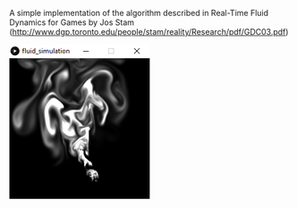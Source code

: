 A simple implementation of the algorithm described in Real-Time Fluid Dynamics for Games by Jos Stam (http://www.dgp.toronto.edu/people/stam/reality/Research/pdf/GDC03.pdf)

![Screenhot](screenshot.png?raw=true "Screenshot")
